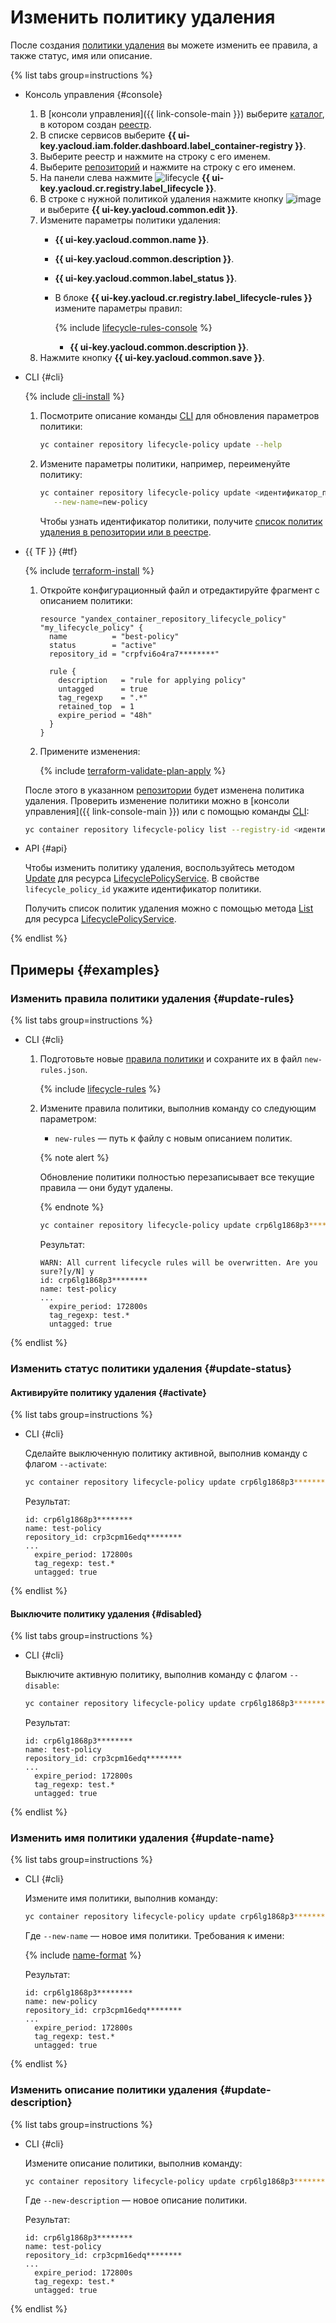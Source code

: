 # Изменить политику удаления

После создания [политики удаления](../../concepts/lifecycle-policy.md) вы можете изменить ее правила, а также статус, имя или описание.

{% list tabs group=instructions %}

- Консоль управления {#console}

  1. В [консоли управления]({{ link-console-main }}) выберите [каталог](../../../resource-manager/concepts/resources-hierarchy.md#folder), в котором создан [реестр](../../concepts/registry.md).
  1. В списке сервисов выберите **{{ ui-key.yacloud.iam.folder.dashboard.label_container-registry }}**.
  1. Выберите реестр и нажмите на строку с его именем.
  1. Выберите [репозиторий](../../concepts/repository.md) и нажмите на строку с его именем.
  1. На панели слева нажмите ![lifecycle](../../../_assets/console-icons/arrows-rotate-right.svg) **{{ ui-key.yacloud.cr.registry.label_lifecycle }}**.
  1. В строке с нужной политикой удаления нажмите кнопку ![image](../../../_assets/console-icons/ellipsis.svg) и выберите **{{ ui-key.yacloud.common.edit }}**.
  1. Измените параметры политики удаления:
     * **{{ ui-key.yacloud.common.name }}**.
     * **{{ ui-key.yacloud.common.description }}**.
     * **{{ ui-key.yacloud.common.label_status }}**.
     * В блоке **{{ ui-key.yacloud.cr.registry.label_lifecycle-rules }}** измените параметры правил:

       {% include [lifecycle-rules-console](../../../_includes/container-registry/lifecycle-rules-console.md) %}

       * **{{ ui-key.yacloud.common.description }}**.
  1. Нажмите кнопку **{{ ui-key.yacloud.common.save }}**.

- CLI {#cli}

  {% include [cli-install](../../../_includes/cli-install.md) %}

  1. Посмотрите описание команды [CLI](../../../cli/) для обновления параметров политики:

     ```bash
     yc container repository lifecycle-policy update --help
     ```

  1. Измените параметры политики, например, переименуйте политику:

     ```bash
     yc container repository lifecycle-policy update <идентификатор_политики> \
        --new-name=new-policy
     ```

     Чтобы узнать идентификатор политики, получите [список политик удаления в репозитории или в реестре](lifecycle-policy-list.md#lifecycle-policy-list).

- {{ TF }} {#tf}

  {% include [terraform-install](../../../_includes/terraform-install.md) %}

  1. Откройте конфигурационный файл и отредактируйте фрагмент с описанием политики:

     ```hcl
     resource "yandex_container_repository_lifecycle_policy" "my_lifecycle_policy" {
       name          = "best-policy"
       status        = "active"
       repository_id = "crpfvi6o4ra7********"

       rule {
         description   = "rule for applying policy"
         untagged      = true
         tag_regexp    = ".*"
         retained_top  = 1
         expire_period = "48h"
       }
     }
     ```

  1. Примените изменения:

     {% include [terraform-validate-plan-apply](../../../_tutorials/_tutorials_includes/terraform-validate-plan-apply.md) %}

  После этого в указанном [репозитории](../../concepts/repository.md) будет изменена политика удаления. Проверить изменение политики можно в [консоли управления]({{ link-console-main }}) или с помощью команды [CLI](../../../cli/):

  ```bash
  yc container repository lifecycle-policy list --registry-id <идентификатор_реестра>
  ```

- API {#api}

  Чтобы изменить политику удаления, воспользуйтесь методом [Update](../../api-ref/grpc/lifecycle_policy_service.md#Update) для ресурса [LifecyclePolicyService](../../api-ref/grpc/lifecycle_policy_service.md). В свойстве `lifecycle_policy_id` укажите идентификатор политики.

  Получить список политик удаления можно с помощью метода [List](../../api-ref/grpc/lifecycle_policy_service.md#List) для ресурса [LifecyclePolicyService](../../api-ref/grpc/lifecycle_policy_service.md).

{% endlist %}

## Примеры {#examples}

### Изменить правила политики удаления {#update-rules}

{% list tabs group=instructions %}

- CLI {#cli}

  1. Подготовьте новые [правила политики](../../concepts/lifecycle-policy.md#lifecycle-rules) и сохраните их в файл `new-rules.json`.

     {% include [lifecycle-rules](../../../_includes/container-registry/lifecycle-rules.md) %}

  1. Измените правила политики, выполнив команду со следующим параметром:
     * `new-rules` — путь к файлу с новым описанием политик.

     {% note alert %}

     Обновление политики полностью перезаписывает все текущие правила — они будут удалены.

     {% endnote %}

     ```bash
     yc container repository lifecycle-policy update crp6lg1868p3******** --new-rules ./new-rules.json
     ```

     Результат:

     ```text
     WARN: All current lifecycle rules will be overwritten. Are you sure?[y/N] y
     id: crp6lg1868p3********
     name: test-policy
     ...
       expire_period: 172800s
       tag_regexp: test.*
       untagged: true
     ```

{% endlist %}

### Изменить статус политики удаления {#update-status}

#### Активируйте политику удаления {#activate}

{% list tabs group=instructions %}

- CLI {#cli}

  Сделайте выключенную политику активной, выполнив команду с флагом `--activate`:

  ```bash
  yc container repository lifecycle-policy update crp6lg1868p3******** --activate
  ```

  Результат:

  ```text
  id: crp6lg1868p3********
  name: test-policy
  repository_id: crp3cpm16edq********
  ...
    expire_period: 172800s
    tag_regexp: test.*
    untagged: true
  ```

{% endlist %}

#### Выключите политику удаления {#disabled}

{% list tabs group=instructions %}

- CLI {#cli}

  Выключите активную политику, выполнив команду с флагом `--disable`:

  ```bash
  yc container repository lifecycle-policy update crp6lg1868p3******** --disable
  ```

  Результат:

  ```text
  id: crp6lg1868p3********
  name: test-policy
  repository_id: crp3cpm16edq********
  ...
    expire_period: 172800s
    tag_regexp: test.*
    untagged: true
  ```

{% endlist %}

### Изменить имя политики удаления {#update-name}

{% list tabs group=instructions %}

- CLI {#cli}

  Измените имя политики, выполнив команду:

  ```bash
  yc container repository lifecycle-policy update crp6lg1868p3******** --new-name new-policy
  ```

  Где `--new-name` — новое имя политики. Требования к имени:

  {% include [name-format](../../../_includes/name-format.md) %}

  Результат:

  ```text
  id: crp6lg1868p3********
  name: new-policy
  repository_id: crp3cpm16edq********
  ...
    expire_period: 172800s
    tag_regexp: test.*
    untagged: true
  ```

{% endlist %}

### Изменить описание политики удаления {#update-description}

{% list tabs group=instructions %}

- CLI {#cli}

  Измените описание политики, выполнив команду:

  ```bash
  yc container repository lifecycle-policy update crp6lg1868p3******** --new-description "new description"
  ```

  Где `--new-description` — новое описание политики.

  Результат:

  ```text
  id: crp6lg1868p3********
  name: test-policy
  repository_id: crp3cpm16edq********
  ...
    expire_period: 172800s
    tag_regexp: test.*
    untagged: true
  ```

{% endlist %}